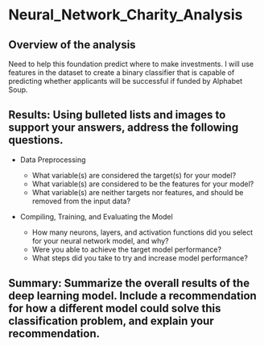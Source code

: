 # Neural_Network_Charity_Analysis

## Overview of the analysis
Need to help this foundation predict where to make investments. I will use features in the dataset to create a binary classifier that is capable of predicting whether applicants will be successful if funded by Alphabet Soup. 


## Results: Using bulleted lists and images to support your answers, address the following questions.

- Data Preprocessing
  - What variable(s) are considered the target(s) for your model?
  - What variable(s) are considered to be the features for your model?
  - What variable(s) are neither targets nor features, and should be removed from the input data?

- Compiling, Training, and Evaluating the Model
  - How many neurons, layers, and activation functions did you select for your neural network model, and why?
  - Were you able to achieve the target model performance?
  - What steps did you take to try and increase model performance?

## Summary: Summarize the overall results of the deep learning model. Include a recommendation for how a different model could solve this classification problem, and explain your recommendation.
